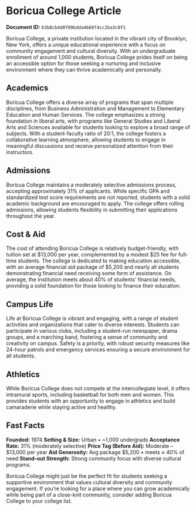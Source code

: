 # Boricua College Article

**Document ID:** `b3b8cb4d0709bdda4660f4cc2ba3c0f1`

Boricua College, a private institution located in the vibrant city of Brooklyn, New York, offers a unique educational experience with a focus on community engagement and cultural diversity. With an undergraduate enrollment of around 1,000 students, Boricua College prides itself on being an accessible option for those seeking a nurturing and inclusive environment where they can thrive academically and personally.

## Academics
Boricua College offers a diverse array of programs that span multiple disciplines, from Business Administration and Management to Elementary Education and Human Services. The college emphasizes a strong foundation in liberal arts, with programs like General Studies and Liberal Arts and Sciences available for students looking to explore a broad range of subjects. With a student-faculty ratio of 20:1, the college fosters a collaborative learning atmosphere, allowing students to engage in meaningful discussions and receive personalized attention from their instructors.

## Admissions
Boricua College maintains a moderately selective admissions process, accepting approximately 31% of applicants. While specific GPA and standardized test score requirements are not reported, students with a solid academic background are encouraged to apply. The college offers rolling admissions, allowing students flexibility in submitting their applications throughout the year.

## Cost & Aid
The cost of attending Boricua College is relatively budget-friendly, with tuition set at $13,000 per year, complemented by a modest $25 fee for full-time students. The college is dedicated to making education accessible, with an average financial aid package of $5,200 and nearly all students demonstrating financial need receiving some form of assistance. On average, the institution meets about 40% of students' financial needs, providing a solid foundation for those looking to finance their education.

## Campus Life
Life at Boricua College is vibrant and engaging, with a range of student activities and organizations that cater to diverse interests. Students can participate in various clubs, including a student-run newspaper, drama groups, and a marching band, fostering a sense of community and creativity on campus. Safety is a priority, with robust security measures like 24-hour patrols and emergency services ensuring a secure environment for all students.

## Athletics
While Boricua College does not compete at the intercollegiate level, it offers intramural sports, including basketball for both men and women. This provides students with an opportunity to engage in athletics and build camaraderie while staying active and healthy.

## Fast Facts
**Founded:** 1974
**Setting & Size:** Urban • ~1,000 undergrads
**Acceptance Rate:** 31% (moderately selective)
**Price Tag (Before Aid):** Moderate – $13,000 per year
**Aid Generosity:** Avg package $5,200 • meets ≈ 40% of need
**Stand-out Strength:** Strong community focus with diverse cultural programs.

Boricua College might just be the perfect fit for students seeking a supportive environment that values cultural diversity and community engagement. If you’re looking for a place where you can grow academically while being part of a close-knit community, consider adding Boricua College to your college list.
